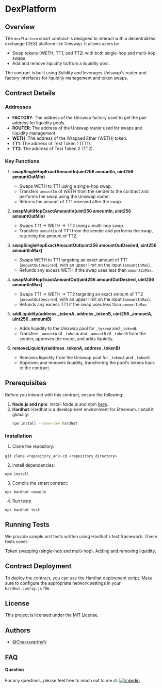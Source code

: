 
# DexPlatform 

## Overview

The `dexPlatform` smart contract is designed to interact with a decentralized exchange (DEX) platform like Uniswap. It allows users to:
- Swap tokens (WETH, TT1, and TT2) with both single-hop and multi-hop swaps.
- Add and remove liquidity to/from a liquidity pool.

The contract is built using Solidity and leverages Uniswap's router and factory interfaces for liquidity management and token swaps.

## Contract Details

### Addresses
- **FACTORY**: The address of the Uniswap factory used to get the pair address for liquidity pools.
- **ROUTER**: The address of the Uniswap router used for swaps and liquidity management.
- **WETH**: The address of the Wrapped Ether (WETH) token.
- **TT1**: The address of Test Token 1 (TT1).
- **TT2**: The address of Test Token 2 (TT2).

### Key Functions
1. **swapSingleHopExactAmountIn(uint256 amountIn, uint256 amountOutMin)**
   - Swaps WETH to TT1 using a single-hop swap.
   - Transfers `amountIn` of WETH from the sender to the contract and performs the swap using the Uniswap router.
   - Returns the amount of TT1 received after the swap.

2. **swapMultiHopExactAmountIn(uint256 amountIn, uint256 amountOutMin)**
   - Swaps TT1 → WETH → TT2 using a multi-hop swap.
   - Transfers `amountIn` of TT1 from the sender and performs the swap, returning the amount of TT2.

3. **swapSingleHopExactAmountOut(uint256 amountOutDesired, uint256 amountInMax)**
   - Swaps WETH to TT1 targeting an exact amount of TT1 (`amountOutDesired`), with an upper limit on the input (`amountInMax`).
   - Refunds any excess WETH if the swap uses less than `amountInMax`.

4. **swapMultiHopExactAmountOut(uint256 amountOutDesired, uint256 amountInMax)**
   - Swaps TT1 → WETH → TT2 targeting an exact amount of TT2 (`amountOutDesired`), with an upper limit on the input (`amountInMax`).
   - Refunds any excess TT1 if the swap uses less than `amountInMax`.

5. **addLiquidity(address _tokenA, address _tokenB, uint256 _amountA, uint256 _amountB)**
   - Adds liquidity to the Uniswap pool for `_tokenA` and `_tokenB`.
   - Transfers `_amountA` of `_tokenA` and `_amountB` of `_tokenB` from the sender, approves the router, and adds liquidity.

6. **removeLiquidity(address _tokenA, address _tokenB)**
   - Removes liquidity from the Uniswap pool for `_tokenA` and `_tokenB`.
   - Approves and removes liquidity, transferring the pool's tokens back to the contract.

## Prerequisites

Before you interact with this contract, ensure the following:
1. **Node.js and npm**: Install Node.js and npm [here](https://nodejs.org/en/download/).
2. **Hardhat**: Hardhat is a development environment for Ethereum. Install it globally:
   ```bash
   npm install --save-dev hardhat


### Installation
1. Clone the repository:

``` git clone <repository_url> ```
``` cd <repository_directory> ```

2. Install dependencies:

``` npm install ``` 

3. Compile the smart contract:

``` npx hardhat compile ``` 

4. Run tests

``` npx hardhat test ``` 


## Running Tests
We provide sample unit tests written using Hardhat's test framework. These tests cover:

Token swapping (single-hop and multi-hop).
Adding and removing liquidity.

## Contract Deployment
To deploy the contract, you can use the Hardhat deployment script. Make sure to configure the appropriate network settings in your ``` hardhat.config.js```  file. 

## License
This project is licensed under the MIT License.

## Authors

- [@ChakravarthyN](https://github.com/Chakri1407)


## FAQ

#### Question 
For any questions, please feel free to reach out to me at: [![linkedin](https://img.shields.io/badge/linkedin-0A66C2?style=for-the-badge&logo=linkedin&logoColor=white)](https://www.linkedin.com/in/chakravarthy-naik-9626bb1ba/)
